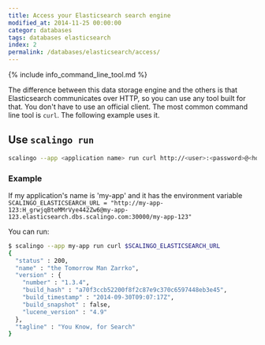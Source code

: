 ```yaml
---
title: Access your Elasticsearch search engine
modified_at: 2014-11-25 00:00:00
categor: databases
tags: databases elasticsearch
index: 2
permalink: /databases/elasticsearch/access/
---
```


{% include info_command_line_tool.md %}

The difference between this data storage engine and the others is that Elasticsearch
communicates over HTTP, so you can use any tool built for that. You don't have to use
an official client. The most common command line tool is `curl`. The following example
uses it.

## Use `scalingo run`

```bash
scalingo --app <application name> run curl http://<user>:<password>@<host>:<port>
```

### Example

If my application's name is 'my-app' and it has the environment variable
`SCALINGO_ELASTICSEARCH_URL = "http://my-app-123:H_grwjqBteMMrVye442Zw6@my-app-123.elasticsearch.dbs.scalingo.com:30000/my-app-123"`

You can run:

```bash
$ scalingo --app my-app run curl $SCALINGO_ELASTICSEARCH_URL
{
  "status" : 200,
  "name" : "the Tomorrow Man Zarrko",
  "version" : {
    "number" : "1.3.4",
    "build_hash" : "a70f3ccb52200f8f2c87e9c370c6597448eb3e45",
    "build_timestamp" : "2014-09-30T09:07:17Z",
    "build_snapshot" : false,
    "lucene_version" : "4.9"
  },
  "tagline" : "You Know, for Search"
}
```
